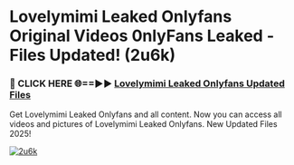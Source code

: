 # Lovelymimi Leaked Onlyfans Original Videos 0nlyFans Leaked - Files Updated! (2u6k)

<h3>🔴 CLICK HERE 🌐==►► <a href="https://tinyurl.com/2wckxsce" rel="nofollow">Lovelymimi Leaked Onlyfans Updated Files</a></h3>

Get Lovelymimi Leaked Onlyfans and all content. Now you can access all videos and pictures of Lovelymimi Leaked Onlyfans. New Updated Files 2025!

[![2u6k](https://i.imgur.com/AFduVYN.gif)](https://tinyurl.com/2wckxsce)
